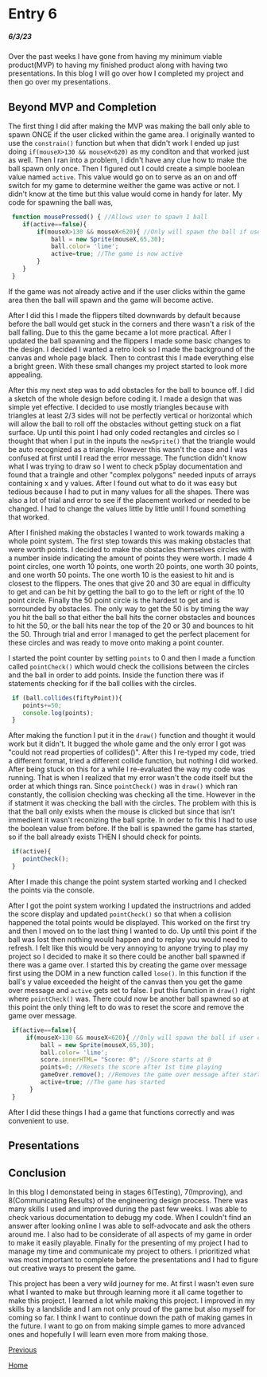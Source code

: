 # Entry 6
##### 6/3/23
Over the past weeks I have gone from having my minimum viable product(MVP) to having my finished product along with having two presentations. In this blog I will go over how I completed my project and then go over my presentations.

## Beyond MVP and Completion
The first thing I did after making the MVP was making the ball only able to spawn ONCE if the user clicked within the game area. I originally wanted to use the `constrain()` function but when that didn't work I ended up just doing `if(mouseX>130 && mouseX<620)` as my conditon and that worked just as well. Then I ran into a problem, I didn't have any clue how to make the ball spawn only once. Then I figured out I could create a simple boolean value named `active`. This value would go on to serve as an on and off switch for my game to determine weither the game was active or not. I didn't know at the time but this value would come in handy for later. My code for spawning the ball was,
```js
 function mousePressed() { //Allows user to spawn 1 ball
    if(active==false){
        if(mouseX>130 && mouseX<620){ //Only will spawn the ball if user clicks within pinball area
            ball = new Sprite(mouseX,65,30);
            ball.color= 'lime';
            active=true; //The game is now active
        }
    }
 }
```
If the game was not already active and if the user clicks within the game area then the ball will spawn and the game will become active.

After I did this I made the flippers tilted downwards by default because before the ball would get stuck in the corners and there wasn't a risk of the ball falling. Due to this the game became a lot more practical. After I updated the ball spawning and the flippers I made some basic changes to the design. I decided I wanted a retro look so I made the background of the canvas and whole page black. Then to contrast this I made everything else a bright green. With these small changes my project started to look more appealing.

After this my next step was to add obstacles for the ball to bounce off. I did a sketch of the whole design before coding it. I made a design that was simple yet effective. I decided to use mostly triangles because with triangles at least 2/3 sides will not be perfectly vertical or horizontal which will allow the ball to roll off the obstacles without getting stuck on a flat surface. Up until this point I had only coded rectangles and circles so I thought that when I put in the inputs the `newSprite()` that the triangle would be auto recognized as a triangle. However this wasn't the case and I was confused at first until I read the error message. The function didn't know what I was trying to draw so I went to check p5play documentation and found that a traingle and other "complex polygons" needed inputs of arrays containing x and y values. After I found out what to do it was easy but tedious because I had to put in many values for all the shapes. There was also a lot of trial and error to see if the placement worked or needed to be changed. I had to change the values little by little until I found something that worked.

After I finished making the obstacles I wanted to work towards making a whole point system. The first step towards this was making obstacles that were worth points. I decided to make the obstacles themselves circles with a number inside indicating the amount of points they were worth. I made 4 point circles, one worth 10 points, one worth 20 points, one worth 30 points, and one worth 50 points. The one worth 10 is the easiest to hit and is closest to the flippers. The ones that give 20 and 30 are equal in difficulty to get and can be hit by getting the ball to go to the left or right of the 10 point circle. Finally the 50 point circle is the hardest to get and is sorrounded by obstacles. The only way to get the 50 is by timing the way you hit the ball so that either the ball hits the corner obstacles and bounces to hit the 50, or the ball hits near the top of the 20 or 30 and bounces to hit the 50. Through trial and error I managed to get the perfect placement for these circles and was ready to move onto making a point counter.

I started the point counter by setting `points` to 0 and then I made a function called `pointCheck()` which would check the collisions between the circles and the ball in order to add points. Inside the function there was if statements checking for if the ball collies with the circles.
```js
 if (ball.collides(fiftyPoint)){
    points+=50;
    console.log(points);
 }
```
After making the function I put it in the `draw()` function and thought it would work but it didn't. It bugged the whole game and the only error I got was "could not read properties of collides()". After this I re-typed my code, tried a different format, tried a different collide function, but nothing I did worked. After being stuck on this for a while I re-evaluated the way my code was running. That is when I realized that my error wasn't the code itself but the order at which things ran. Since `pointCheck()` was in `draw()` which ran constantly, the collision checking was checking all the time. However in the if statment it was checking the ball with the circles. The problem with this is that the ball only exists when the mouse is clicked but since that isn't immedient it wasn't reconizing the ball sprite. In order to fix this I had to use the boolean value from before. If the ball is spawned the game has started, so if the ball already exists THEN I should check for points.
```js
 if(active){
    pointCheck();
 }
```
After I made this change the point system started working and I checked the points via the console.

After I got the point system working I updated the instructrions and added the score display and updated `pointCheck()` so that when a collision happened the total points would be displayed. This worked on the first try and then I moved on to the last thing I wanted to do. Up until this point if the ball was lost then nothing would happen and to replay you would need to refresh. I felt like this would be very annoying to anyone trying to play my project so I decided to make it so there could be another ball spawned if there was a game over. I started this by creating the game over message first using the DOM in a new function called `lose()`. In this function if the ball's y value exceeded the height of the canvas then you get the game over message and `active` gets set to false. I put this function in `draw()` right where `pointCheck()` was. There could now be another ball spawned so at this point the only thing left to do was to reset the score and remove the game over message. 
```js
 if(active==false){
     if(mouseX>130 && mouseX<620){ //Only will spawn the ball if user clicks within pinball area
         ball = new Sprite(mouseX,65,30);
         ball.color= 'lime';
         score.innerHTML= "Score: 0"; //Score starts at 0
         points=0; //Resets the score after 1st time playing
         gameOver.remove(); //Removes the game over message after starting again
         active=true; //The game has started
      }
 }
```
After I did these things I had a game that functions correctly and was convenient to use.

## Presentations

## Conclusion
In this blog I demonstated being in stages 6(Testing), 7(Improving), and 8(Communicating Results) of the engineering design process. There was many skills I used and improved during the past few weeks. I was able to check various documentation to debugg my code. When I couldn't find an answer after looking online I was able to self-advocate and ask the others around me. I also had to be considerate of all aspects of my game in order to make it easily playable. Finally for the presenting of my project I had to manage my time and communicate my project to others. I prioritized what was most important to complete before the presentations and I had to figure out creative ways to present the game.

This project has been a very wild journey for me. At first I wasn't even sure what I wanted to make but through learning more it all came together to make this project. I learned a lot while making this project. I improved in my skills by a landslide and I am not only proud of the game but also myself for coming so far. I think I want to continue down the path of making games in the future. I want to go on from making simple games to more advanced ones and hopefully I will learn even more from making those.

[Previous](entry05.md)

[Home](../README.md)
